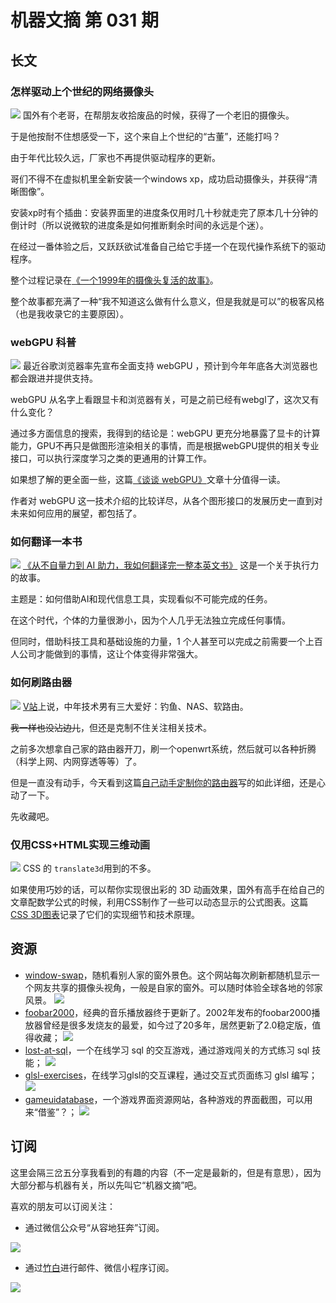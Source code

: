 # 机器文摘 第 031 期

## 长文
### 怎样驱动上个世纪的网络摄像头
![](2023-05-10-09-20-31.png)
国外有个老哥，在帮朋友收拾废品的时候，获得了一个老旧的摄像头。

于是他按耐不住想感受一下，这个来自上个世纪的“古董”，还能打吗？

由于年代比较久远，厂家也不再提供驱动程序的更新。

哥们不得不在虚拟机里全新安装一个windows xp，成功启动摄像头，并获得“清晰图像”。

安装xp时有个插曲：安装界面里的进度条仅用时几十秒就走完了原本几十分钟的倒计时（所以说微软的进度条是如何推断剩余时间的永远是个迷）。

在经过一番体验之后，又跃跃欲试准备自己给它手搓一个在现代操作系统下的驱动程序。

整个过程记录在[《一个1999年的摄像头复活的故事》](https://blog.benjojo.co.uk/post/quickcam-usb-userspace-driver)。

整个故事都充满了一种“我不知道这么做有什么意义，但是我就是可以”的极客风格（也是我收录它的主要原因）。

### webGPU 科普
![](2023-05-10-09-36-36.png)
最近谷歌浏览器率先宣布全面支持 webGPU ，预计到今年年底各大浏览器也都会跟进并提供支持。

webGPU 从名字上看跟显卡和浏览器有关，可是之前已经有webgl了，这次又有什么变化？

通过多方面信息的搜索，我得到的结论是：webGPU 更充分地暴露了显卡的计算能力，GPU不再只是做图形渲染相关的事情，而是根据webGPU提供的相关专业接口，可以执行深度学习之类的更通用的计算工作。

如果想了解的更全面一些，这篇[《谈谈 webGPU》](https://cohost.org/mcc/post/1406157-i-want-to-talk-about-webgpu)文章十分值得一读。

作者对 webGPU 这一技术介绍的比较详尽，从各个图形接口的发展历史一直到对未来如何应用的展望，都包括了。

### 如何翻译一本书
![](2023-05-10-09-49-38.png)
[《从不自量力到 AI 助力，我如何翻译完一整本英文书》](https://sspai.com/post/79534)
这是一个关于执行力的故事。

主题是：如何借助AI和现代信息工具，实现看似不可能完成的任务。

在这个时代，个体的力量很渺小，因为个人几乎无法独立完成任何事情。

但同时，借助科技工具和基础设施的力量，1 个人甚至可以完成之前需要一个上百人公司才能做到的事情，这让个体变得非常强大。

### 如何刷路由器
![](2023-05-10-10-00-09.png)
[V站](https://www.v2ex.com/)上说，中年技术男有三大爱好：钓鱼、NAS、软路由。

~~我一样也没沾边儿~~，但还是克制不住关注相关技术。

之前多次想拿自己家的路由器开刀，刷一个openwrt系统，然后就可以各种折腾（科学上网、内网穿透等等）了。

但是一直没有动手，今天看到这篇[自己动手定制你的路由器](https://a-wing.top/linux/2023/05/01/start-openwrt)写的如此详细，还是心动了一下。

先收藏吧。

### 仅用CSS+HTML实现三维动画
![](2023-05-10-10-06-52.png)
CSS 的 `translate3d`用到的不多。

如果使用巧妙的话，可以帮你实现很出彩的 3D 动画效果，国外有高手在给自己的文章配数学公式的时候，利用CSS制作了一些可以动态显示的公式图表。这篇[CSS 3D图表](https://x.st/spinning-diagrams-with-css/)记录了它们的实现细节和技术原理。


## 资源
- [window-swap](https://www.window-swap.com/Window)，随机看别人家的窗外景色。这个网站每次刷新都随机显示一个网友共享的摄像头视角，一般是自家的窗外。可以随时体验全球各地的邻家风景。
  ![](2023-05-10-10-14-06.png)
- [foobar2000](https://www.landiannews.com/archives/98512.html)，经典的音乐播放器终于更新了。2002年发布的foobar2000播放器曾经是很多发烧友的最爱，如今过了20多年，居然更新了2.0稳定版，值得收藏；
  ![](2023-05-10-10-15-52.png)
- [lost-at-sql](https://lost-at-sql.therobinlord.com/)，一个在线学习 sql 的交互游戏，通过游戏闯关的方式练习 sql 技能；
  ![](2023-05-10-10-18-25.png)
- [glsl-exercises](https://glsl-exercises.simondev.io/lesson/1/1#welcome)，在线学习glsl的交互课程，通过交互式页面练习 glsl 编写；
  ![](2023-05-10-10-19-48.png)
- [gameuidatabase](https://www.gameuidatabase.com/)，一个游戏界面资源网站，各种游戏的界面截图，可以用来“借鉴”？；
  ![](2023-05-10-10-20-48.png)

## 订阅
这里会隔三岔五分享我看到的有趣的内容（不一定是最新的，但是有意思），因为大部分都与机器有关，所以先叫它“机器文摘”吧。

喜欢的朋友可以订阅关注：

- 通过微信公众号“从容地狂奔”订阅。

![](../weixin.jpg)

- 通过[竹白](https://zhubai.love/)进行邮件、微信小程序订阅。

![](../zhubai.jpg)